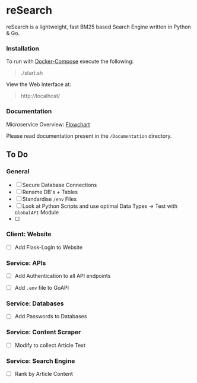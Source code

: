 # reSearch

reSearch is a lightweight, fast BM25 based Search Engine written in Python & Go.



### Installation

To run with [Docker-Compose](https://docs.docker.com/compose/) execute the following:

> ./start.sh

View the Web Interface at:

> http://localhost/ 



### Documentation

Microservice Overview: [Flowchart](https://drive.google.com/file/d/1B-zdlsKatmy8d8mDB0afmoZ2w-dGRKc4/view?usp=sharing)  

Please read documentation present in the `/Documentation` directory.  



## To Do 

### General

- [ ] Secure Database Connections
- [ ] Rename DB's + Tables
- [ ] Standardise `/env` Files
- [ ] Look at Python Scripts and use optimal Data Types -> Test with `GlobalAPI` Module
- [ ] 

### Client: Website

- [ ] Add Flask-Login to Website

  

### Service: APIs

- [ ] Add Authentication to all API endpoints
- [ ] Add `.env` file to GoAPI



### Service: Databases

- [ ] Add Passwords to Databases



### Service: Content Scraper

- [ ] Modify to collect Article Text

  

### Service: Search Engine

- [ ] Rank by Article Content
